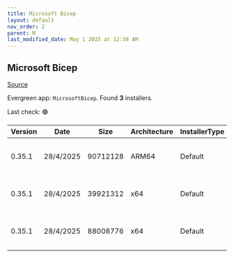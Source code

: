 ```yaml
---
title: Microsoft Bicep
layout: default
nav_order: 2
parent: M
last_modified_date: May 1 2025 at 12:58 AM
---
```


## Microsoft Bicep

[Source](https://docs.microsoft.com/en-us/azure/azure-resource-manager/bicep/overview)

Evergreen app: `MicrosoftBicep`. Found **3** installers.

Last check: 🟢

| Version | Date      | Size     | Architecture | InstallerType | Type | URI                                                                                                                                                                  |
| ------- | --------- | -------- | ------------ | ------------- | ---- | -------------------------------------------------------------------------------------------------------------------------------------------------------------------- |
| 0.35.1  | 28/4/2025 | 90712128 | ARM64        | Default       | exe  | [https://github.com/Azure/bicep/releases/download/v0.35.1/bicep-win-arm64.exe](https://github.com/Azure/bicep/releases/download/v0.35.1/bicep-win-arm64.exe)         |
| 0.35.1  | 28/4/2025 | 39921312 | x64          | Default       | exe  | [https://github.com/Azure/bicep/releases/download/v0.35.1/bicep-setup-win-x64.exe](https://github.com/Azure/bicep/releases/download/v0.35.1/bicep-setup-win-x64.exe) |
| 0.35.1  | 28/4/2025 | 88008776 | x64          | Default       | exe  | [https://github.com/Azure/bicep/releases/download/v0.35.1/bicep-win-x64.exe](https://github.com/Azure/bicep/releases/download/v0.35.1/bicep-win-x64.exe)             |
